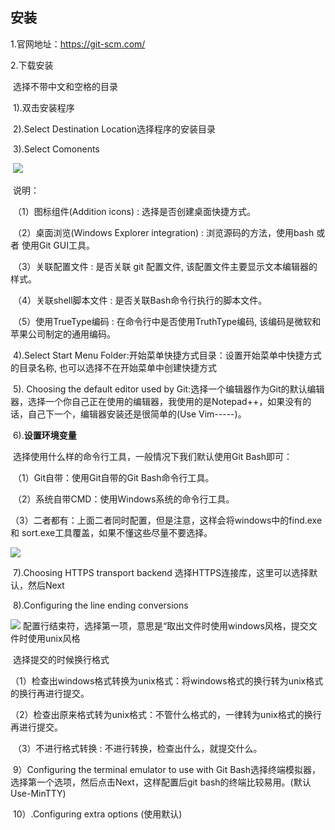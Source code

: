 ## 安装

1.官网地址：<https://git-scm.com/>

2.下载安装

​	选择不带中文和空格的目录

​	1).双击安装程序

​	2).Select Destination Location选择程序的安装目录

​	3).Select Comonents

​	![](https://github.com/sundyyh/study/blob/master/imgs/git_install_select_components.jpg)

​		说明：

​		（1）图标组件(Addition icons) : 选择是否创建桌面快捷方式。

​		（2）桌面浏览(Windows Explorer integration) : 浏览源码的方法，使用bash 或者 使用Git GUI工具。

​		（3）关联配置文件 : 是否关联 git 配置文件, 该配置文件主要显示文本编辑器的样式。

​		（4）关联shell脚本文件 : 是否关联Bash命令行执行的脚本文件。

​		（5）使用TrueType编码 : 在命令行中是否使用TruthType编码, 该编码是微软和苹果公司制定的通用编码。

​	4).Select Start Menu Folder:开始菜单快捷方式目录：设置开始菜单中快捷方式的目录名称, 也可以选择不在开始菜单中创建快捷方式

​	5). Choosing the default editor used by Git:选择一个编辑器作为Git的默认编辑器，选择一个你自己正在使用的编辑器，我使用的是Notepad++，如果没有的话，自己下一个，编辑器安装还是很简单的(Use Vim-----)。

​	6).**设置环境变量**

​		选择使用什么样的命令行工具，一般情况下我们默认使用Git Bash即可：

​		（1）Git自带：使用Git自带的Git Bash命令行工具。

​		（2）系统自带CMD：使用Windows系统的命令行工具。

​		（3）二者都有：上面二者同时配置，但是注意，这样会将windows中的find.exe 和 sort.exe工具覆盖，如果不懂这些尽量不要选择。

![](https://github.com/sundyyh/study/blob/master/imgs/git-install-path-environment.jpg)

​	7).Choosing HTTPS transport backend 选择HTTPS连接库，这里可以选择默认，然后Next

​	8).Configuring the line ending conversions

![](https://github.com/sundyyh/study/blob/master/imgs/git_install_configuring_the_line_ending_conversions.png.jpg)
		配置行结束符，选择第一项，意思是“取出文件时使用windows风格，提交文件时使用unix风格

​		选择提交的时候换行格式

​		（1）检查出windows格式转换为unix格式：将windows格式的换行转为unix格式的换行再进行提交。

​		（2）检查出原来格式转为unix格式：不管什么格式的，一律转为unix格式的换行再进行提交。

​		（3）不进行格式转换 : 不进行转换，检查出什么，就提交什么。

​	9）Configuring the terminal emulator to use with Git Bash选择终端模拟器，选择第一个选项，然后点击Next，这样配置后git bash的终端比较易用。(默认 Use-MinTTY)

​	10）.Configuring extra options (使用默认)